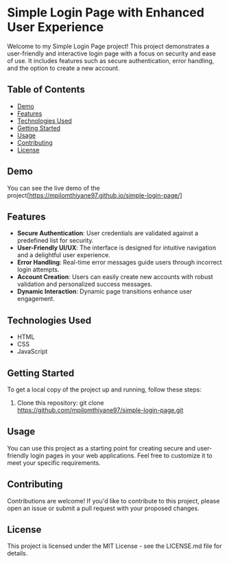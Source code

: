 # Simple Login Page with Enhanced User Experience

Welcome to my Simple Login Page project! This project demonstrates a user-friendly and interactive login page with a focus on security and ease of use. It includes features such as secure authentication, error handling, and the option to create a new account.

## Table of Contents
- [Demo](#demo)
- [Features](#features)
- [Technologies Used](#technologies-used)
- [Getting Started](#getting-started)
- [Usage](#usage)
- [Contributing](#contributing)
- [License](#license)

## Demo

You can see the live demo of the project[https://mpilomthiyane97.github.io/simple-login-page/]

## Features

- **Secure Authentication**: User credentials are validated against a predefined list for security.
- **User-Friendly UI/UX**: The interface is designed for intuitive navigation and a delightful user experience.
- **Error Handling**: Real-time error messages guide users through incorrect login attempts.
- **Account Creation**: Users can easily create new accounts with robust validation and personalized success messages.
- **Dynamic Interaction**: Dynamic page transitions enhance user engagement.

## Technologies Used

- HTML
- CSS
- JavaScript

## Getting Started

To get a local copy of the project up and running, follow these steps:

1. Clone this repository:
   git clone https://github.com/mpilomthiyane97/simple-login-page.git

## Usage

You can use this project as a starting point for creating secure and user-friendly login pages in your web applications. Feel free to customize it to meet your specific requirements.

## Contributing

Contributions are welcome! If you'd like to contribute to this project, please open an issue or submit a pull request with your proposed changes.

## License

This project is licensed under the MIT License - see the LICENSE.md file for details.





